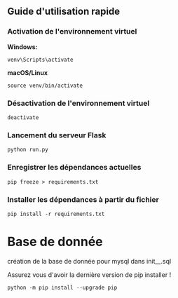 ## Guide d'utilisation rapide

### Activation de l'environnement virtuel

**Windows:**
```
venv\Scripts\activate
```

**macOS/Linux**
```
source venv/bin/activate
```

### Désactivation de l'environnement virtuel

```
deactivate
```

### Lancement du serveur Flask

```
python run.py
```

### Enregistrer les dépendances actuelles

```
pip freeze > requirements.txt
```

### Installer les dépendances à partir du fichier

```
pip install -r requirements.txt
```

# Base de donnée

création de la base de donnée pour mysql dans init__.sql

Assurez vous d'avoir la dernière version de pip installer !

```
python -m pip install --upgrade pip
```
